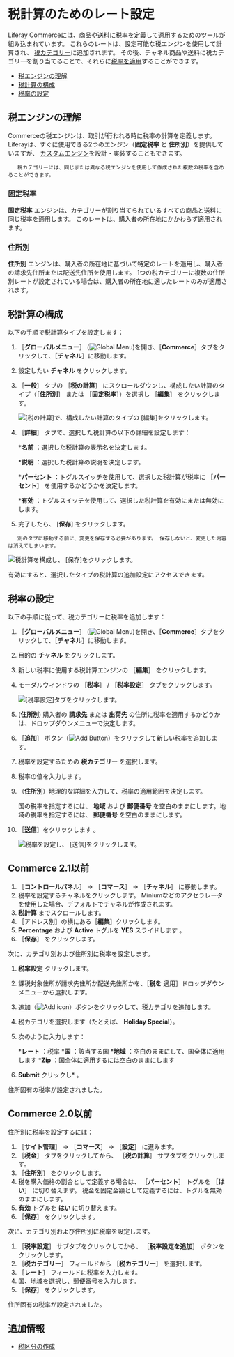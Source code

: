 # 税計算のためのレート設定

Liferay Commerceには、商品や送料に税率を定義して適用するためのツールが組み込まれています。 これらのレートは、設定可能な税エンジンを使用して計算され、 [税カテゴリー](./creating-tax-categories.md)に追加されます。 その後、チャネル商品や送料に税カテゴリーを割り当てることで、それらに[税率を適用](./applying-tax-rates.md)することができます。

* [税エンジンの理解](#understanding-tax-engines)
* [税計算の構成](#configuring-tax-calculations)
* [税率の設定](#setting-tax-rates)

<a name="understanding-tax-engines" />

## 税エンジンの理解

Commerceの税エンジンは、取引が行われる時に税率の計算を定義します。 Liferayは、すぐに使用できる2つのエンジン（**固定税率** と **住所別**）を提供していますが、 [カスタムエンジン](../../developer-guide/implementing-a-new-tax-engine.md)を設計・実装することもできます。

```{note}
   税カテゴリーには、同じまたは異なる税エンジンを使用して作成された複数の税率を含めることができます。
```

### 固定税率

**固定税率** エンジンは、カテゴリーが割り当てられているすべての商品と送料に同じ税率を適用します。 このレートは、購入者の所在地にかかわらず適用されます。

### 住所別

**住所別** エンジンは、購入者の所在地に基づいて特定のレートを適用し、購入者の請求先住所または配送先住所を使用します。 1つの税カテゴリーに複数の住所別レートが設定されている場合は、購入者の所在地に適したレートのみが適用されます。

<a name="configuring-tax-calculations" />

## 税計算の構成

以下の手順で税計算タイプを設定します：

1. ［**グローバルメニュー**］ (![Global Menu](../../images/icon-applications-menu.png))を開き、［**Commerce**］タブをクリックして、［**チャネル**］に移動します。

1. 設定したい **チャネル** をクリックします。

1. ［**一般**］ タブの ［**税の計算**］ にスクロールダウンし、構成したい計算のタイプ（［**住所別**］ または ［**固定税率**］）を選択し ［**編集**］ をクリックします。

    ![[税の計算]で、構成したい計算のタイプの [編集]をクリックします。](./setting-rates-for-tax-calculations/images/01.png)

1. ［**詳細**］ タブで、選択した税計算の以下の詳細を設定します：

   ***名前** ：選択した税計算の表示名を決定します。

   ***説明** ：選択した税計算の説明を決定します。

   ***パーセント** ：トグルスイッチを使用して、選択した税計算が税率に ［**パーセント**］ を使用するかどうかを決定します。

   ***有効** ：トグルスイッチを使用して、選択した税計算を有効にまたは無効にします。

1. 完了したら、 [**保存**] をクリックします。

```{note}
   別のタブに移動する前に、変更を保存する必要があります。 保存しないと、変更した内容は消えてしまいます。
```

![税計算を構成し、 [保存]をクリックします。](./setting-rates-for-tax-calculations/images/02.png)

有効にすると、選択したタイプの税計算の追加設定にアクセスできます。

<a name="setting-tax-rates" />

## 税率の設定

以下の手順に従って、税カテゴリーに税率を追加します：

1. ［**グローバルメニュー**］ (![Global Menu](../../images/icon-applications-menu.png))を開き、［**Commerce**］タブをクリックして、［**チャネル**］に移動します。

1. 目的の **チャネル** をクリックします。

1. 新しい税率に使用する税計算エンジンの ［**編集**］ をクリックします。

1. モーダルウィンドウの ［**税率**］ / ［**税率設定**］ タブをクリックします。

   ![ [税率設定]タブをクリックします。](./setting-rates-for-tax-calculations/images/03.png)

1. (**住所別**) 購入者の **請求先** または **出荷先** の住所に税率を適用するかどうかは、ドロップダウンメニューで決定します。

1. ［**追加**］ ボタン（![Add Button](../../images/icon-add.png)）をクリックして新しい税率を追加します。

1. 税率を設定するための **税カテゴリー** を選択します。

1. 税率の値を入力します。

1. （**住所別**）地理的な詳細を入力して、税率の適用範囲を決定します。

   国の税率を指定するには、 **地域** および **郵便番号** を空白のままにします。地域の税率を指定するには、 **郵便番号** を空白のままにします。

1. ［**送信**］をクリックします 。

   ![税率を設定し、 [送信]をクリックします。](./setting-rates-for-tax-calculations/images/04.png)

<a name="commerce-21-and-below" />

## Commerce 2.1以前

1. ［**コントロールパネル**］ → ［**コマース**］ → ［**チャネル**］ に移動します。
1. 税率を設定するチャネルをクリックします。 Miniumなどのアクセラレータを使用した場合、デフォルトでチャネルが作成されます。
1. **税計算** までスクロールします。
1. ［アドレス別］の横にある［**編集**］クリックします。
1. **Percentage** および **Active** トグルを **YES** スライドします 。
1. ［**保存**］ をクリックします。

次に、カテゴリ別および住所別に税率を設定します。

1. **税率設定** クリックします。
1. 課税対象住所が請求先住所か配送先住所かを、［**税を** 適用］ドロップダウンメニューから選択します。
1. 追加（![Add icon](../../images/icon-add.png)）ボタンをクリックして、税カテゴリを追加します。
1. 税カテゴリを選択します（たとえば、 **Holiday Special**）。
1. 次のように入力します：

    ***レート** ：税率
    ***国** ：該当する国
    ***地域** ：空白のままにして、国全体に適用します
    ***Zip** ：国全体に適用するには空白のままにします

1. **Submit** クリックし* 。</li> </ol>

住所固有の税率が設定されました。

<a name="commerce-20-and-below" />

## Commerce 2.0以前

住所別に税率を設定するには：

1. ［**サイト管理**］ → ［**コマース**］ → ［**設定**］ に進みます。
1. ［**税金**］ タブをクリックしてから、 ［**税の計算**］ サブタブをクリックします。
1. ［**住所別**］ をクリックします。
1. 税を購入価格の割合として定義する場合は、 ［**パーセント**］ トグルを ［**はい**］ に切り替えます。 税金を固定金額として定義するには、トグルを無効のままにします。
1. **有効** トグルを **はい** に切り替えます。
1. ［**保存**］ をクリックします。

次に、カテゴリ別および住所別に税率を設定します。

1. ［**税率設定**］ サブタブをクリックしてから、 ［**税率設定を追加**］ ボタンをクリックします。
1. ［**税カテゴリー**］ フィールドから ［**税カテゴリー**］ を選択します。
1. ［**レート**］ フィールドに税率を入力します。
1. 国、地域を選択し、郵便番号を入力します。
1. ［**保存**］ をクリックします。

住所固有の税率が設定されました。

<a name="additional-information" />

## 追加情報

* [税区分の作成](../configuring-taxes/creating-tax-categories.md)
